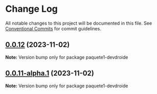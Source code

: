 # Change Log

All notable changes to this project will be documented in this file.
See [Conventional Commits](https://conventionalcommits.org) for commit guidelines.

## [0.0.12](https://github.com/devdroide/MonorepoLerna/compare/paquete1-devdroide@0.0.11...paquete1-devdroide@0.0.12) (2023-11-02)

**Note:** Version bump only for package paquete1-devdroide





## [0.0.11-alpha.1](https://github.com/devdroide/MonorepoLerna/compare/paquete1-devdroide@0.0.11-alpha.0...paquete1-devdroide@0.0.11-alpha.1) (2023-11-02)

**Note:** Version bump only for package paquete1-devdroide

